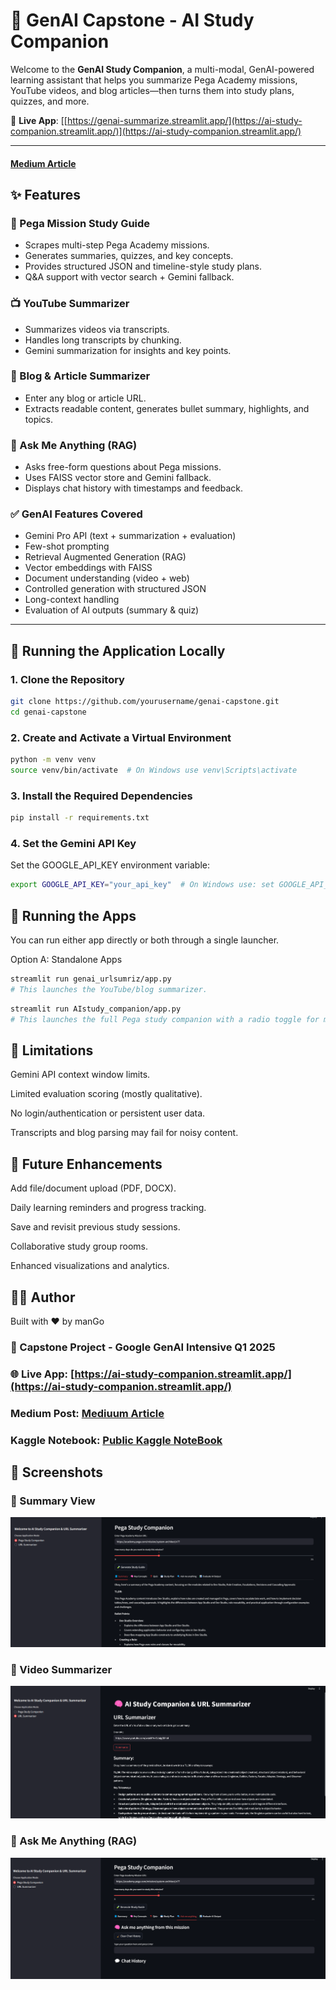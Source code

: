 # 🧠 GenAI Capstone - AI Study Companion

Welcome to the **GenAI Study Companion**, a multi-modal, GenAI-powered learning assistant that helps you summarize Pega Academy missions, YouTube videos, and blog articles—then turns them into study plans, quizzes, and more.

🔗 **Live App**: [[https://genai-summarize.streamlit.app/](https://ai-study-companion.streamlit.app/)](https://ai-study-companion.streamlit.app/)

---

#### [Medium Article](https://medium.com/@manjunatharao26/building-a-genai-powered-study-companion-for-pega-and-beyond-fb5dea3434a3)

## ✨ Features

### 📘 Pega Mission Study Guide
- Scrapes multi-step Pega Academy missions.
- Generates summaries, quizzes, and key concepts.
- Provides structured JSON and timeline-style study plans.
- Q&A support with vector search + Gemini fallback.

### 📺 YouTube Summarizer
- Summarizes videos via transcripts.
- Handles long transcripts by chunking.
- Gemini summarization for insights and key points.

### 📰 Blog & Article Summarizer
- Enter any blog or article URL.
- Extracts readable content, generates bullet summary, highlights, and topics.

### 💬 Ask Me Anything (RAG)
- Asks free-form questions about Pega missions.
- Uses FAISS vector store and Gemini fallback.
- Displays chat history with timestamps and feedback.

### ✅ GenAI Features Covered
- Gemini Pro API (text + summarization + evaluation)
- Few-shot prompting
- Retrieval Augmented Generation (RAG)
- Vector embeddings with FAISS
- Document understanding (video + web)
- Controlled generation with structured JSON
- Long-context handling
- Evaluation of AI outputs (summary & quiz)

---

## 🚀 Running the Application Locally

### 1. Clone the Repository
```bash
git clone https://github.com/yourusername/genai-capstone.git
cd genai-capstone
```

### 2. Create and Activate a Virtual Environment
```bash
python -m venv venv
source venv/bin/activate  # On Windows use venv\Scripts\activate
```
### 3. Install the Required Dependencies
```bash
pip install -r requirements.txt
```
### 4. Set the Gemini API Key
Set the GOOGLE_API_KEY environment variable:

```bash
export GOOGLE_API_KEY="your_api_key"  # On Windows use: set GOOGLE_API_KEY=your_api_key
```

## 🧪 Running the Apps
You can run either app directly or both through a single launcher.

Option A: Standalone Apps
```bash
streamlit run genai_urlsumriz/app.py
# This launches the YouTube/blog summarizer.
```
```bash
streamlit run AIstudy_companion/app.py
# This launches the full Pega study companion with a radio toggle for modes.
```

## 🔮 Limitations
Gemini API context window limits.

Limited evaluation scoring (mostly qualitative).

No login/authentication or persistent user data.

Transcripts and blog parsing may fail for noisy content.

## 🌱 Future Enhancements
Add file/document upload (PDF, DOCX).

Daily learning reminders and progress tracking.

Save and revisit previous study sessions.

Collaborative study group rooms.

Enhanced visualizations and analytics.

## 🧑‍💻 Author
Built with ❤️ by manGo
### 📅 Capstone Project - Google GenAI Intensive Q1 2025
### 🌐 Live App: [https://ai-study-companion.streamlit.app/](https://ai-study-companion.streamlit.app/)
### Medium Post: [Mediuum Article](https://medium.com/@manjunatharao26/building-a-genai-powered-study-companion-for-pega-and-beyond-fb5dea3434a3)
### Kaggle Notebook: [Public Kaggle NoteBook](https://www.kaggle.com/code/manjumanju26/study-companion-and-url-summarizer)

## 📸 Screenshots

### 🔹 Summary View
![Summary Screenshot](assets/summary.png)

### 🔹 Video Summarizer
![Quiz Screenshot](assets/YTvideo.png)

### 🔹 Ask Me Anything (RAG)
![Ask Screenshot](assets/ask.png)
